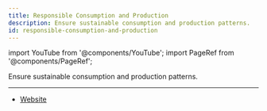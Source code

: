 ```yaml
---
title: Responsible Consumption and Production
description: Ensure sustainable consumption and production patterns.
id: responsible-consumption-and-production
---
```


import YouTube from '@components/YouTube';
import PageRef from '@components/PageRef';

Ensure sustainable consumption and production patterns.

---

- [Website](https://sdgs.un.org/goals/goal12)
